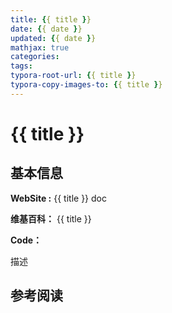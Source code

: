 ```yaml
---
title: {{ title }}
date: {{ date }}
updated: {{ date }}
mathjax: true
categories: 
tags:
typora-root-url: {{ title }}
typora-copy-images-to: {{ title }}
---
```




# {{ title }}

## 基本信息

**WebSite :**    {{ title }}   doc

**维基百科：**   {{ title }}

**Code：**   



描述



## 参考阅读



